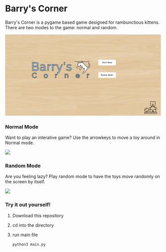 # Barry's Corner

Barry's Corner is a pygame based game designed for rambunctious kittens. There are two modes to the game: normal and random.

![](./barrys_corner_ss.png?raw=true)

### Normal Mode

Want to play an interative game?
Use the arrowkeys to move a toy around in Normal mode.

![](./gamemode.gif?raw=true)

### Random Mode

Are you feeling lazy?
Play random mode to have the toys move randomly on the screen by itself.

![](./randommode.gif?raw=true)

### Try it out yourself!

1. Download this repository

2. cd into the directory

3. run main file
   ```bash
   python3 main.py
   ```
